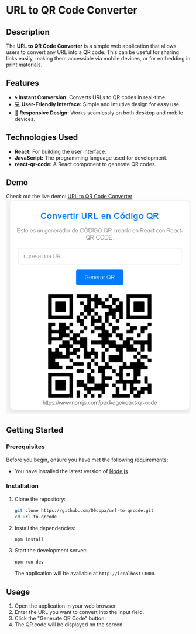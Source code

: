 # URL to QR Code Converter


## Description

The **URL to QR Code Converter** is a simple web application that allows users to convert any URL into a QR code. This can be useful for sharing links easily, making them accessible via mobile devices, or for embedding in print materials.

## Features

- 🌀 **Instant Conversion:** Converts URLs to QR codes in real-time.
- 💻 **User-Friendly Interface:** Simple and intuitive design for easy use.
- 📱 **Responsive Design:** Works seamlessly on both desktop and mobile devices.

## Technologies Used

- **React:** For building the user interface.
- **JavaScript:** The programming language used for development.
- **react-qr-code:** A React component to generate QR codes.

## Demo

Check out the live demo: [URL to QR Code Converter](https://url-to-qrcode.vercel.app/)
![QR Code](demo.png)

## Getting Started

### Prerequisites

Before you begin, ensure you have met the following requirements:
- You have installed the latest version of [Node.js](https://nodejs.org/en/download/)

### Installation

1. Clone the repository:
    ```bash
    git clone https://github.com/D0oppa/url-to-qrcode.git
    cd url-to-qrcode
    ```

2. Install the dependencies:
    ```bash
    npm install
    ```

3. Start the development server:
    ```bash
    npm run dev
    ```

    The application will be available at `http://localhost:3000`.

## Usage

1. Open the application in your web browser.
2. Enter the URL you want to convert into the input field.
3. Click the "Generate QR Code" button.
4. The QR code will be displayed on the screen.
